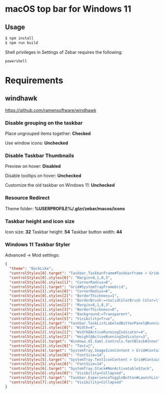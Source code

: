# macOS top bar for Windows 11

## Usage

```bash
$ npm install
$ npm run build
```

Shell privileges in Settings of Zebar requires the following:

`powershell`

# Requirements

## windhawk

https://github.com/ramensoftware/windhawk

### Disable grouping on the taskbar

Place ungrouped items together: **Checked**

Use window icons: **Unchecked**

### Disable Taskbar Thumbnails

Preview on hover: **Disabled**

Disable tooltips on hover: **Unchecked**

Customize the old taskbar on Windows 11: **Unchecked**

### Resource Redirect

Theme folder: **%USERPROFILE%/.glzr/zebar/macos/icons**

### Taskbar height and icon size

Icon size: **32**
Taskbar height: **54**
Taskbar button width: **44**

### Windows 11 Taskbar Styler

Advanced -> Mod settings:

```json
{
  "theme": "DockLike",
  "controlStyles[0].target": "Taskbar.TaskbarFrame#TaskbarFrame > Grid#RootGrid",
  "controlStyles[0].styles[0]": "Margin=0,1,0,3",
  "controlStyles[0].styles[1]": "CornerRadius=8",
  "controlStyles[1].target": "Grid#SystemTrayFrameGrid",
  "controlStyles[1].styles[0]": "CornerRadius=8",
  "controlStyles[0].styles[2]": "BorderThickness=1",
  "controlStyles[1].styles[1]": "BorderBrush:=<SolidColorBrush Color=\"{ThemeResource SurfaceStrokeColorDefault}\" />",
  "controlStyles[1].styles[2]": "Margin=8,1,8,3",
  "controlStyles[1].styles[3]": "BorderThickness=0",
  "controlStyles[1].styles[4]": "Background:=Transparent",
  "controlStyles[1].styles[5]": "Visibility=True",
  "controlStyles[2].target": "Taskbar.TaskListLabeledButtonPanel@RunningIndicatorStates > Rectangle#RunningIndicator",
  "controlStyles[2].styles[0]": "Width=4",
  "controlStyles[2].styles[1]": "Width@ActiveRunningIndicator=4",
  "controlStyles[2].styles[2]": "Height@ActiveRunningIndicator=3",
  "controlStyles[3].target": "Windows.UI.Xaml.Controls.TextBlock#InnerTextBlock[Text=]",
  "controlStyles[3].styles[0]": "Text=",
  "controlStyles[4].target": "SystemTray.ImageIconContent > Grid#ContainerGrid > Image",
  "controlStyles[4].styles[0]": "FontSize=14",
  "controlStyles[5].target": "SystemTray.TextIconContent > Grid#ContainerGrid > SystemTray.AdaptiveTextBlock#Base > TextBlock#InnerTextBlock",
  "controlStyles[5].styles[0]": "FontSize=14",
  "controlStyles[6].target": "SystemTray.Stack#NonActivatableStack",
  "controlStyles[6].styles[0]": "Visibility=Collapsed",
  "controlStyles[7].target": "Taskbar.ExperienceToggleButton#LaunchListButton[AutomationProperties.AutomationId=StartButton]",
  "controlStyles[7].styles[0]": "Visibility=Collapsed"
}
```

